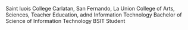 Saint luois College
Carlatan, San Fernando, La Union
College of Arts, Sciences, Teacher Education, adnd Information Technology
Bachelor of Science of Information Technology
BSIT Student
